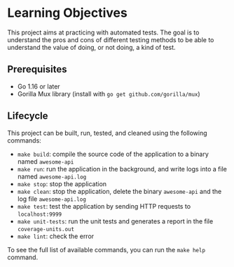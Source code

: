 # Learning Objectives

This project aims at practicing with automated tests. The goal is to understand the pros and cons of different testing methods to be able to understand the value of doing, or not doing, a kind of test.

## Prerequisites
- Go 1.16 or later
- Gorilla Mux library (install with `go get github.com/gorilla/mux`)

## Lifecycle

This project can be built, run, tested, and cleaned using the following commands:

- `make build`: compile the source code of the application to a binary named `awesome-api`
- `make run`: run the application in the background, and write logs into a file named `awesome-api.log`
- `make stop`: stop the application
- `make clean`: stop the application, delete the binary `awesome-api` and the log file `awesome-api.log`
- `make test`: test the application by sending HTTP requests to `localhost:9999`
- `make unit-tests`: run the unit tests and generates a report in the file `coverage-units.out`
- `make lint`: check the error

To see the full list of available commands, you can run the `make help` command. 
